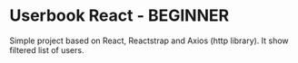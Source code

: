 # Userbook React - BEGINNER

Simple project based on React, Reactstrap and Axios (http library). It show filtered list of users.
